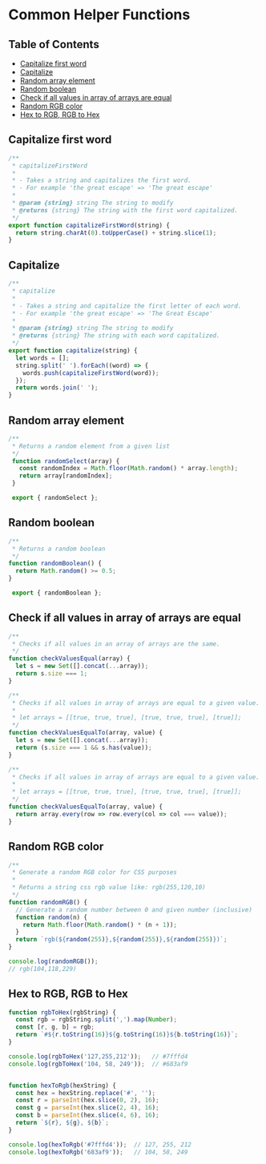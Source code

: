 # Common Helper Functions


## Table of Contents

<!-- toc -->

- [Capitalize first word](#capitalize-first-word)
- [Capitalize](#capitalize)
- [Random array element](#random-array-element)
- [Random boolean](#random-boolean)
- [Check if all values in array of arrays are equal](#check-if-all-values-in-array-of-arrays-are-equal)
- [Random RGB color](#random-rgb-color)
- [Hex to RGB, RGB to Hex](#hex-to-rgb-rgb-to-hex)

<!-- tocstop -->

## Capitalize first word

```javascript
/**
 * capitalizeFirstWord
 *
 * - Takes a string and capitalizes the first word.
 * - For example 'the great escape' => 'The great escape'
 *
 * @param {string} string The string to modify
 * @returns {string} The string with the first word capitalized.
 */
export function capitalizeFirstWord(string) {
  return string.charAt(0).toUpperCase() + string.slice(1);
}
```

## Capitalize

```javascript
/**
 * capitalize
 *
 * - Takes a string and capitalize the first letter of each word.
 * - For example 'the great escape' => 'The Great Escape'
 *
 * @param {string} string The string to modify
 * @returns {string} The string with each word capitalized.
 */
export function capitalize(string) {
  let words = [];
  string.split(' ').forEach((word) => {
    words.push(capitalizeFirstWord(word));
  });
  return words.join(' ');
}
```

## Random array element

```javascript
/**
 * Returns a random element from a given list
 */
 function randomSelect(array) {
   const randomIndex = Math.floor(Math.random() * array.length);
   return array[randomIndex];
 }

 export { randomSelect };
```


## Random boolean

```javascript
/**
 * Returns a random boolean
 */
function randomBoolean() {
  return Math.random() >= 0.5;
}

 export { randomBoolean };
```

## Check if all values in array of arrays are equal

```javascript
/**
 * Checks if all values in an array of arrays are the same.
 */
function checkValuesEqual(array) {
  let s = new Set([].concat(...array));
  return s.size === 1;
}

/**
 * Checks if all values in array of arrays are equal to a given value.
 *
 * let arrays = [[true, true, true], [true, true, true], [true]];
 */
function checkValuesEqualTo(array, value) {
  let s = new Set([].concat(...array));
  return (s.size === 1 && s.has(value));
}

/**
 * Checks if all values in array of arrays are equal to a given value.
 *
 * let arrays = [[true, true, true], [true, true, true], [true]];
 */
function checkValuesEqualTo(array, value) {
  return array.every(row => row.every(col => col === value));
}
```

## Random RGB color

```javascript
/**
 * Generate a random RGB color for CSS purposes
 *
 * Returns a string css rgb value like: rgb(255,120,10)
 */
function randomRGB() {
  // Generate a random number between 0 and given number (inclusive)
  function random(n) {
    return Math.floor(Math.random() * (n + 1));
  }
  return `rgb(${random(255)},${random(255)},${random(255)})`;
}

console.log(randomRGB());
// rgb(104,118,229)
```

## Hex to RGB, RGB to Hex

```javascript
function rgbToHex(rgbString) {
  const rgb = rgbString.split(',').map(Number);
  const [r, g, b] = rgb;
  return `#${r.toString(16)}${g.toString(16)}${b.toString(16)}`;
}

console.log(rgbToHex('127,255,212'));   // #7fffd4
console.log(rgbToHex('104, 58, 249'));  // #683af9


function hexToRgb(hexString) {
  const hex = hexString.replace('#', '');
  const r = parseInt(hex.slice(0, 2), 16);
  const g = parseInt(hex.slice(2, 4), 16);
  const b = parseInt(hex.slice(4, 6), 16);
  return `${r}, ${g}, ${b}`;
}

console.log(hexToRgb('#7fffd4'));  // 127, 255, 212
console.log(hexToRgb('683af9'));   // 104, 58, 249
```
